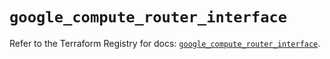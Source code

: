 # `google_compute_router_interface`

Refer to the Terraform Registry for docs: [`google_compute_router_interface`](https://registry.terraform.io/providers/hashicorp/google/6.20.0/docs/resources/compute_router_interface).

